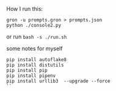 How I run this:
```
gron -u prompts.gron > prompts.json 
python ./console2.py 
```
or run `bash -s ./run.sh`



some notes for myself
```
pip install autoflake8
pip install distutils
pip install pip
pip install pipenv
pip install urllib3  --upgrade --force
``
